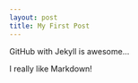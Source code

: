 ```yaml
---
layout: post
title: My First Post
---
```


GitHub with Jekyll is awesome... 

I really like Markdown!


